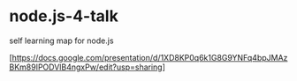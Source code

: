 # node.js-4-talk
self learning map for node.js

[https://docs.google.com/presentation/d/1XD8KP0q6k1G8G9YNFq4bpJMAzBKm89IPODVlB4ngxPw/edit?usp=sharing]
